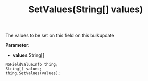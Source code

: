 ﻿---
uid: crmscript_ref_NSFieldValueInfo_SetValues
title: SetValues(String[] values)
intellisense: NSFieldValueInfo.SetValues
keywords: NSFieldValueInfo, GetValues
so.topic: reference
---

The values to be set on this field on this bulkupdate

**Parameter:** 
 - **values** String[]

```crmscript
NSFieldValueInfo thing;
String[] values;
thing.SetValues(values);
```

